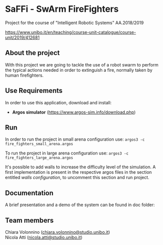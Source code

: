 # SaFFi - SwArm FireFighters
Project for the course of "Intelligent Robotic Systems" AA.2018/2019

https://www.unibo.it/en/teaching/course-unit-catalogue/course-unit/2019/412681

## About the project 
With this project we are going to tackle the use of a robot swarm to perform the typical actions needed in order to extinguish a fire, normally taken by human firefighters.

## Use Requirements

In order to use this application, download and install:
* **Argos simulator** (https://www.argos-sim.info/download.php)

## Run
In order to run the project in small arena configuration use:
`
	argos3 -c fire_fighters_small_arena.argos
`

To run the project in large arena configuration use:
`
	argos3 -c fire_fighters_large_arena.argos
`

It's possible to add walls to increase the difficulty level of the simulation. A first implementation is present in the respective argos files in the section entitled *walls configuration*, to uncomment this section and run project.

## Documentation
A brief presentation and a demo of the system can be found in doc folder: 

## Team members
Chiara Volonnino (chiara.volonnino@studio.unibo.it)  
Nicola Atti (nicola.atti@studio.unibo.it)
